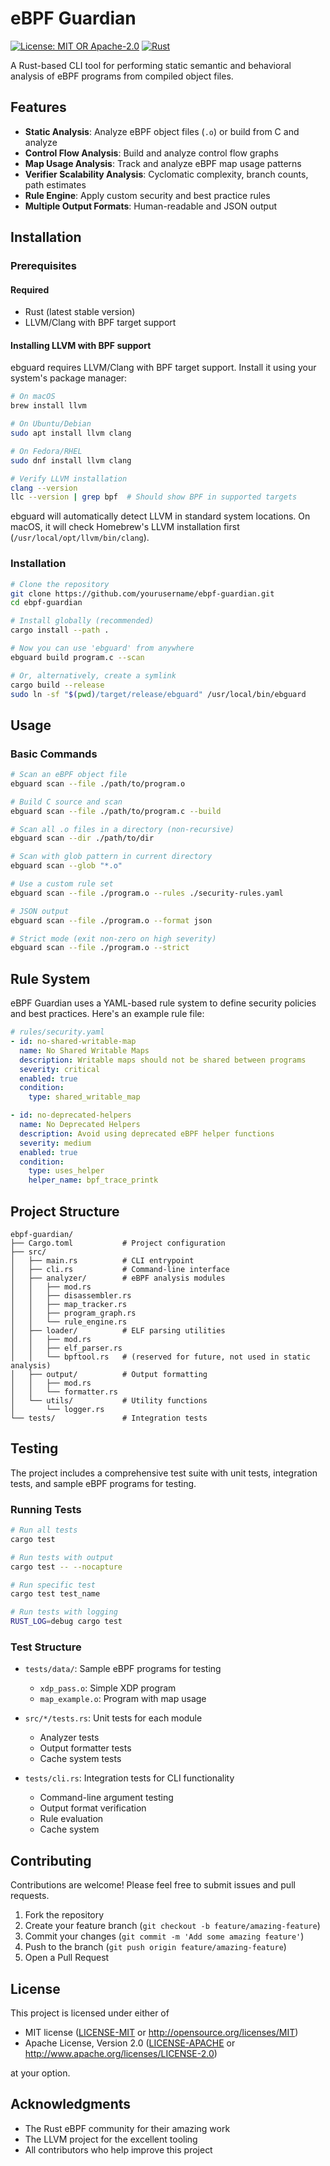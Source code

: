 # eBPF Guardian

[![License: MIT OR Apache-2.0](https://img.shields.io/badge/License-MIT%2FApache--2.0-blue.svg)](https://opensource.org/licenses/MIT)
[![Rust](https://github.com/yourusername/ebpf-guardian/actions/workflows/rust.yml/badge.svg)](https://github.com/yourusername/ebpf-guardian/actions/workflows/rust.yml)

A Rust-based CLI tool for performing static semantic and behavioral analysis of eBPF programs from compiled object files.

## Features

- **Static Analysis**: Analyze eBPF object files (`.o`) or build from C and analyze
- **Control Flow Analysis**: Build and analyze control flow graphs
- **Map Usage Analysis**: Track and analyze eBPF map usage patterns
- **Verifier Scalability Analysis**: Cyclomatic complexity, branch counts, path estimates
- **Rule Engine**: Apply custom security and best practice rules
- **Multiple Output Formats**: Human-readable and JSON output

## Installation

### Prerequisites

#### Required
- Rust (latest stable version)
- LLVM/Clang with BPF target support

#### Installing LLVM with BPF support

ebguard requires LLVM/Clang with BPF target support. Install it using your system's package manager:

```bash
# On macOS
brew install llvm

# On Ubuntu/Debian
sudo apt install llvm clang

# On Fedora/RHEL
sudo dnf install llvm clang

# Verify LLVM installation
clang --version
llc --version | grep bpf  # Should show BPF in supported targets
```

ebguard will automatically detect LLVM in standard system locations. On macOS, it will check Homebrew's LLVM installation first (`/usr/local/opt/llvm/bin/clang`).

### Installation

```bash
# Clone the repository
git clone https://github.com/yourusername/ebpf-guardian.git
cd ebpf-guardian

# Install globally (recommended)
cargo install --path .

# Now you can use 'ebguard' from anywhere
ebguard build program.c --scan

# Or, alternatively, create a symlink
cargo build --release
sudo ln -sf "$(pwd)/target/release/ebguard" /usr/local/bin/ebguard
```

## Usage

### Basic Commands

```bash
# Scan an eBPF object file
ebguard scan --file ./path/to/program.o

# Build C source and scan
ebguard scan --file ./path/to/program.c --build

# Scan all .o files in a directory (non-recursive)
ebguard scan --dir ./path/to/dir

# Scan with glob pattern in current directory
ebguard scan --glob "*.o"

# Use a custom rule set
ebguard scan --file ./program.o --rules ./security-rules.yaml

# JSON output
ebguard scan --file ./program.o --format json

# Strict mode (exit non-zero on high severity)
ebguard scan --file ./program.o --strict
```

## Rule System

eBPF Guardian uses a YAML-based rule system to define security policies and best practices. Here's an example rule file:

```yaml
# rules/security.yaml
- id: no-shared-writable-map
  name: No Shared Writable Maps
  description: Writable maps should not be shared between programs
  severity: critical
  enabled: true
  condition:
    type: shared_writable_map

- id: no-deprecated-helpers
  name: No Deprecated Helpers
  description: Avoid using deprecated eBPF helper functions
  severity: medium
  enabled: true
  condition:
    type: uses_helper
    helper_name: bpf_trace_printk
```

## Project Structure

```
ebpf-guardian/
├── Cargo.toml           # Project configuration
├── src/
│   ├── main.rs          # CLI entrypoint
│   ├── cli.rs           # Command-line interface
│   ├── analyzer/        # eBPF analysis modules
│   │   ├── mod.rs
│   │   ├── disassembler.rs
│   │   ├── map_tracker.rs
│   │   ├── program_graph.rs
│   │   └── rule_engine.rs
│   ├── loader/          # ELF parsing utilities
│   │   ├── mod.rs
│   │   ├── elf_parser.rs
│   │   └── bpftool.rs   # (reserved for future, not used in static analysis)
│   ├── output/          # Output formatting
│   │   ├── mod.rs
│   │   └── formatter.rs
│   └── utils/           # Utility functions
│       └── logger.rs
└── tests/               # Integration tests
```

## Testing

The project includes a comprehensive test suite with unit tests, integration tests, and sample eBPF programs for testing.

### Running Tests

```bash
# Run all tests
cargo test

# Run tests with output
cargo test -- --nocapture

# Run specific test
cargo test test_name

# Run tests with logging
RUST_LOG=debug cargo test
```

### Test Structure

- `tests/data/`: Sample eBPF programs for testing
  - `xdp_pass.o`: Simple XDP program
  - `map_example.o`: Program with map usage
  
- `src/*/tests.rs`: Unit tests for each module
  - Analyzer tests
  - Output formatter tests
  - Cache system tests
  
- `tests/cli.rs`: Integration tests for CLI functionality
  - Command-line argument testing
  - Output format verification
  - Rule evaluation
  - Cache system

## Contributing

Contributions are welcome! Please feel free to submit issues and pull requests.

1. Fork the repository
2. Create your feature branch (`git checkout -b feature/amazing-feature`)
3. Commit your changes (`git commit -m 'Add some amazing feature'`)
4. Push to the branch (`git push origin feature/amazing-feature`)
5. Open a Pull Request

## License

This project is licensed under either of

 * MIT license ([LICENSE-MIT](LICENSE-MIT) or http://opensource.org/licenses/MIT)
 * Apache License, Version 2.0 ([LICENSE-APACHE](LICENSE-APACHE) or http://www.apache.org/licenses/LICENSE-2.0)

at your option.

## Acknowledgments

- The Rust eBPF community for their amazing work
- The LLVM project for the excellent tooling
- All contributors who help improve this project
